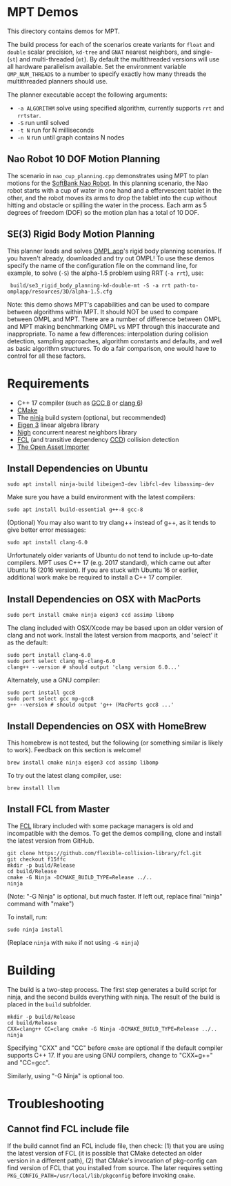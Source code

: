 # MPT Demos

This directory contains demos for MPT.

The build process for each of the scenarios create variants for `float` and `double` scalar precision, `kd-tree` and `GNAT` nearest neighbors, and single- (`st`) and multi-threaded (`mt`).  By default the multithreaded versions will use all hardware parallelism available.  Set the environment variable `OMP_NUM_THREADS` to a number to specify exactly how many threads the multithreaded planners should use.

The planner executable accept the following arguments:

* `-a ALGORITHM` solve using specified algorithm, currently supports `rrt` and `rrtstar`.
* `-S` run until solved
* `-t N` run for N milliseconds
* `-n N` run until graph contains N nodes

## Nao Robot 10 DOF Motion Planning

The scenario in `nao_cup_planning.cpp` demonstrates using MPT to plan motions for the [SoftBank Nao Robot](https://www.softbankrobotics.com/emea/en/robots/nao).  In this planning scenario, the Nao robot starts with a cup of water in one hand and a effervescent tablet in the other, and the robot moves its arms to drop the tablet into the cup without hitting and obstacle or spilling the water in the process.  Each arm as 5 degrees of freedom (DOF) so the motion plan has a total of 10 DOF.


## SE(3) Rigid Body Motion Planning

This planner loads and solves [OMPL.app](http://ompl.kavrakilab.org/gui.html)'s rigid body planning scenarios.  If you haven't already, downloaded and try out OMPL!  To use these demos specify the name of the configuration file on the command line, for example, to solve (`-S`) the alpha-1.5 problem using RRT (`-a rrt`), use:

     build/se3_rigid_body_planning-kd-double-mt -S -a rrt path-to-omplapp/resources/3D/alpha-1.5.cfg

Note: this demo shows MPT's capabilities and can be used to compare between algorithms within MPT.  It should NOT be used to compare between OMPL and MPT.  There are a number of difference between OMPL and MPT making benchmarking OMPL vs MPT through this inaccurate and inappropriate.  To name a few differences: interpolation during collision detection, sampling approaches, algorithm constants and defaults, and well as basic algorithm structures.  To do a fair comparison, one would have to control for all these factors.

# Requirements

* C++ 17 compiler (such as [GCC 8](https://gcc.gnu.org/) or [clang 6](https://clang.llvm.org/))
* [CMake](https://cmake.org/)
* The [ninja](https://ninja-build.org/) build system (optional, but recommended)
* [Eigen 3](http://eigen.tuxfamily.org) linear algebra library
* [Nigh](https://github.com/UNC-Robotics/nigh) concurrent nearest neighbors library
* [FCL](https://github.com/flexible-collision-library/fcl) (and transitive dependency [CCD](https://github.com/danfis/libccd)) collision detection
* [The Open Asset Importer](http://www.assimp.org/)

## Install Dependencies on Ubuntu

    sudo apt install ninja-build libeigen3-dev libfcl-dev libassimp-dev

Make sure you have a build environment with the latest compilers:

    sudo apt install build-essential g++-8 gcc-8

(Optional) You may also want to try clang++ instead of g++, as it tends to give better error messages:

    sudo apt install clang-6.0

Unfortunately older variants of Ubuntu do not tend to include up-to-date compilers.  MPT uses C++ 17 (e.g. 2017 standard), which came out after Ubuntu 16 (2016 version).  If you are stuck with Ubuntu 16 or earlier, additional work make be required to install a C++ 17 compiler.

## Install Dependencies on OSX with MacPorts

    sudo port install cmake ninja eigen3 ccd assimp libomp

The clang included with OSX/Xcode may be based upon an older version of clang and not work.  Install the latest version from macports, and 'select' it as the default:

    sudo port install clang-6.0
    sudo port select clang mp-clang-6.0
    clang++ --version # should output 'clang version 6.0...'

Alternately, use a GNU compiler:

    sudo port install gcc8
    sudo port select gcc mp-gcc8
    g++ --version # should output 'g++ (MacPorts gcc8 ...'

## Install Dependencies on OSX with HomeBrew

This homebrew is not tested, but the following (or something similar is likely to work).  Feedback on this section is welcome!

    brew install cmake ninja eigen3 ccd assimp libomp

To try out the latest clang compiler, use:

    brew install llvm

## Install FCL from Master

The [FCL](https://github.com/flexible-collision-library/fcl) library included with some package managers is old and incompatible with the demos.  To get the demos compiling, clone and install the latest version from GitHub.

    git clone https://github.com/flexible-collision-library/fcl.git
    git checkout f15ffc
    mkdir -p build/Release
    cd build/Release
    cmake -G Ninja -DCMAKE_BUILD_TYPE=Release ../..
    ninja

(Note: "-G Ninja" is optional, but much faster.  If left out, replace final "ninja" command with "make")

To install, run:

    sudo ninja install

(Replace `ninja` with `make` if not using `-G ninja`)

# Building

The build is a two-step process. The first step generates a build script for ninja, and the second builds everything with ninja.  The result of the build is placed in the `build` subfolder.

    mkdir -p build/Release
    cd build/Release
    CXX=clang++ CC=clang cmake -G Ninja -DCMAKE_BUILD_TYPE=Release ../..
    ninja

Specifying "CXX" and "CC" before `cmake` are optional if the default compiler supports C++ 17.  If you are using GNU compilers, change to "CXX=g++" and "CC=gcc".

Similarly, using "-G Ninja" is optional too.

# Troubleshooting

## Cannot find FCL include file

If the build cannot find an FCL include file, then check: (1) that you are using the latest version of FCL (it is possible that CMake detected an older version in a different path), (2) that CMake's invocation of pkg-config can find version of FCL that you installed from source.  The later requires setting `PKG_CONFIG_PATH=/usr/local/lib/pkgconfig` before invoking `cmake`.
